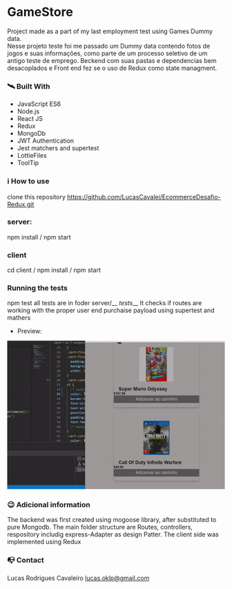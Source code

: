 # GameStore

Project made as a part of my last employment test using Games Dummy data.  
Nesse projeto teste foi me passado um Dummy data contendo fotos de jogos e suas informações, como
parte de um processo seletivo de um antigo teste de emprego.
Beckend com suas pastas e dependencias bem desacoplados e 
Front end fez se o uso de Redux como state managment.

### 🛰️ Built With

- JavaScript ES6
- Node.js
- React JS
- Redux
- MongoDb
- JWT Authentication
- Jest matchers and supertest
- LottieFiles
- ToolTip

### ℹ️ How to use

clone this repository
https://github.com/LucasCavalei/EcommerceDesafio-Redux.git

### server:
npm install / npm start

### client
cd client
   / npm install
/ npm start

### Running the tests

npm test
all tests are in foder server/__ _tests___ 
 It checks if routes are working with the proper user end purchaise payload
using supertest and mathers 

- Preview:

<img src="./client/src/assets/previewProject.gif" width="515"/>

### 😉 Adicional information
The backend was first created using mogoose library, after substituted to pure Mongodb.
The main folder structure are Routes, controllers, respository includig express-Adapter as design Patter.
The client side was implemented using Redux

### 📭 Contact

Lucas Rodrigues Cavaleiro lucas.oklp@gmail.com
